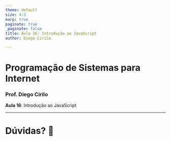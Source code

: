 ```yaml
---
theme: default
size: 4:3
marp: true
paginate: true
_paginate: false
title: Aula 16: Introdução ao JavaScript
author: Diego Cirilo

---
```

<style>
img {
  display: block;
  margin: 0 auto;
}
</style>

# <!-- fit --> Programação de Sistemas para Internet

### Prof. Diego Cirilo

**Aula 16**: Introdução ao JavaScript

---
# <!--fit--> Dúvidas? 🤔
